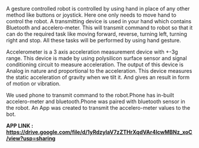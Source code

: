 A gesture controlled robot is controlled by using hand in place of any other method like buttons or joystick. Here one only needs to move hand to control the robot. 
A transmitting device is used in your hand which contains Bluetooth and accelero-meter. This will transmit command to robot so that it can do the required task like moving forward, reverse, turning left, turning right and stop. 
All these tasks will be performed by using hand gesture.

Accelerometer is a 3 axis acceleration measurement device with +-3g range. This device is made by using polysilicon surface sensor and signal conditioning circuit to measure acceleration.
The output of this device is Analog in nature and proportional to the acceleration. 
This device measures the static acceleration of gravity when we tilt it. And gives an result in form of motion or vibration.


We used phone to transmit command to the robot.Phone has in-built accelero-meter and bluetooth.Phone was paired with bluetooth sensor in the robot.
An App was created to transmit the accelero-meter values to the bot.

<b> APP LINK : https://drive.google.com/file/d/1yRdzylaV7zZTHrXqdVAr4lcwMBNz_xoC/view?usp=sharing </b>

